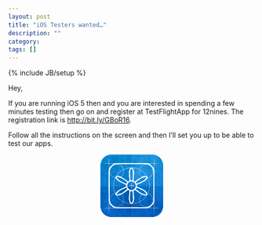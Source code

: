 ```yaml
---
layout: post
title: "iOS Testers wanted…"
description: ""
category: 
tags: []
---
```

{% include JB/setup %}

Hey,

If you are running iOS 5 then and you are interested in spending a few minutes testing then go on and register at TestFlightApp for 12nines. The registration link is <http://bit.ly/GBoR16>.

Follow all the instructions on the screen and then I’ll set you up to be able to test our apps.

<img style="clear: both; display: block; margin-left: auto; margin-right: auto;" src="/images/testflightapp-128.png" />

